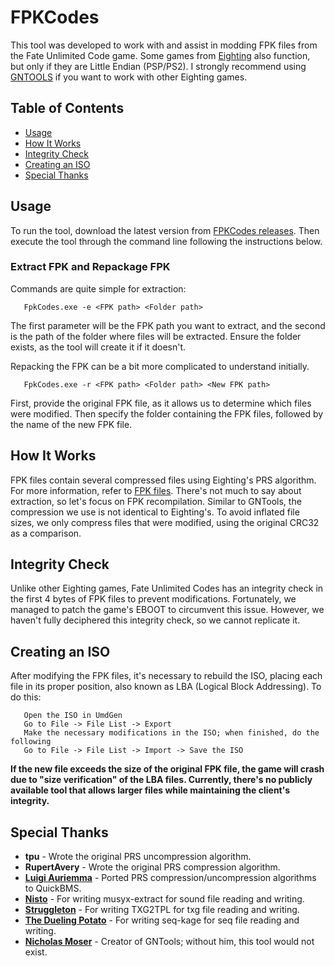 # FPKCodes

This tool was developed to work with and assist in modding FPK files from the Fate Unlimited Code game. Some games from [Eighting](https://en.wikipedia.org/wiki/Eighting) also function, but only if they are Little Endian (PSP/PS2). I strongly recommend using [GNTOOLS](https://github.com/NicholasMoser/GNTool/tree/main) if you want to work with other Eighting games.

## Table of Contents

- [Usage](#usage)
- [How It Works](#how-it-works)
- [Integrity Check](#integrity-check)
- [Creating an ISO](#creating-an-iso)
- [Special Thanks](#special-thanks)

## Usage

To run the tool, download the latest version from [FPKCodes releases](https://github.com/shadow-nero/FPKCodes/releases). Then execute the tool through the command line following the instructions below.

### Extract FPK and Repackage FPK

Commands are quite simple for extraction:

       FpkCodes.exe -e <FPK path> <Folder path>
       
The first parameter will be the FPK path you want to extract, and the second is the path of the folder where files will be extracted. Ensure the folder exists, as the tool will create it if it doesn't.

Repacking the FPK can be a bit more complicated to understand initially.

       FpkCodes.exe -r <FPK path> <Folder path> <New FPK path>
       
First, provide the original FPK file, as it allows us to determine which files were modified. Then specify the folder containing the FPK files, followed by the name of the new FPK file.

## How It Works

FPK files contain several compressed files using Eighting's PRS algorithm. For more information, refer to [FPK files](https://github.com/NicholasMoser/Naruto-GNT-Hacking/blob/master/gnt4/docs/file_formats/fpk.md). There's not much to say about extraction, so let's focus on FPK recompilation. Similar to GNTools, the compression we use is not identical to Eighting's. To avoid inflated file sizes, we only compress files that were modified, using the original CRC32 as a comparison.

## Integrity Check

Unlike other Eighting games, Fate Unlimited Codes has an integrity check in the first 4 bytes of FPK files to prevent modifications. Fortunately, we managed to patch the game's EBOOT to circumvent this issue. However, we haven't fully deciphered this integrity check, so we cannot replicate it.

## Creating an ISO

After modifying the FPK files, it's necessary to rebuild the ISO, placing each file in its proper position, also known as LBA (Logical Block Addressing). To do this:

       Open the ISO in UmdGen
       Go to File -> File List -> Export
       Make the necessary modifications in the ISO; when finished, do the following
       Go to File -> File List -> Import -> Save the ISO
       
**If the new file exceeds the size of the original FPK file, the game will crash due to "size verification" of the LBA files. Currently, there's no publicly available tool that allows larger files while maintaining the client's integrity.**

## Special Thanks

- **tpu** - Wrote the original PRS uncompression algorithm.
- **RupertAvery** - Wrote the original PRS compression algorithm.
- **[Luigi Auriemma](https://aluigi.altervista.org/quickbms.htm)** - Ported PRS compression/uncompression algorithms to QuickBMS.
- **[Nisto](https://github.com/Struggleton)** - For writing musyx-extract for sound file reading and writing.
- **[Struggleton](https://github.com/Struggleton)** - For writing TXG2TPL for txg file reading and writing.
- **[The Dueling Potato](https://github.com/mitchellhumphrey)** - For writing seq-kage for seq file reading and writing.
- **[Nicholas Moser](https://github.com/NicholasMoser)** - Creator of GNTools; without him, this tool would not exist.

